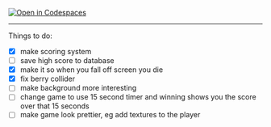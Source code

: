 [![Open in Codespaces](https://classroom.github.com/assets/launch-codespace-2972f46106e565e64193e422d61a12cf1da4916b45550586e14ef0a7c637dd04.svg)](https://classroom.github.com/open-in-codespaces?assignment_repo_id=18486988)


---
Things to do:
- [x] make scoring system 
- [ ] save high score to database 
- [x] make it so when you fall off screen you die
- [x] fix berry collider
- [ ] make background more interesting
- [ ] change game to use 15 second timer and winning shows you the score over that 15 seconds
- [ ] make game look prettier, eg add textures to the player